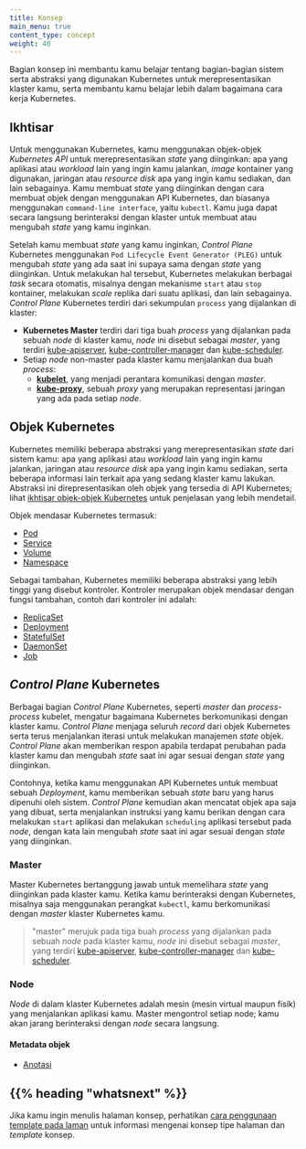 ```yaml
---
title: Konsep
main_menu: true
content_type: concept
weight: 40
---
```


<!-- overview -->

Bagian konsep ini membantu kamu belajar tentang bagian-bagian sistem serta abstraksi
yang digunakan Kubernetes untuk merepresentasikan klaster kamu, serta membantu
kamu belajar lebih dalam bagaimana cara kerja Kubernetes.



<!-- body -->

## Ikhtisar

Untuk menggunakan Kubernetes, kamu menggunakan objek-objek *Kubernetes API* untuk merepresentasikan
*state* yang diinginkan: apa yang aplikasi atau *workload* lain yang ingin kamu
jalankan, *image* kontainer yang digunakan, jaringan atau *resource disk* apa yang ingin
kamu sediakan, dan lain sebagainya. Kamu membuat *state* yang diinginkan dengan cara membuat
objek dengan menggunakan API Kubernetes, dan biasanya menggunakan `command-line interface`, yaitu `kubectl`.
Kamu juga dapat secara langsung berinteraksi dengan klaster untuk membuat atau mengubah
*state* yang kamu inginkan.

Setelah kamu membuat *state* yang kamu inginkan, *Control Plane* Kubernetes
menggunakan `Pod Lifecycle Event Generator (PLEG)` untuk mengubah
*state* yang ada saat ini supaya sama dengan *state* yang diinginkan.
Untuk melakukan hal tersebut, Kubernetes melakukan berbagai *task* secara otomatis,
misalnya dengan mekanisme `start` atau `stop` kontainer, melakukan *scale* replika dari
suatu aplikasi, dan lain sebagainya. *Control Plane* Kubernetes terdiri dari sekumpulan
`process` yang dijalankan di klaster:

* **Kubernetes Master** terdiri dari tiga buah *process* yang dijalankan pada sebuah *node* di klaster kamu, *node* ini disebut sebagai *master*, yang terdiri [kube-apiserver](/id/docs/concepts/overview/components/#kube-apiserver), [kube-controller-manager](/id/docs/concepts/overview/components/#kube-controller-manager) dan [kube-scheduler](/id/docs/concepts/overview/components/#kube-scheduler).
* Setiap *node* non-master pada klaster kamu menjalankan dua buah *process*:
  * **[kubelet](/id/docs/concepts/overview/components/#kubelet)**, yang menjadi perantara komunikasi dengan *master*.
  * **[kube-proxy](/id/docs/concepts/overview/components/#kube-proxy)**, sebuah *proxy* yang merupakan representasi jaringan yang ada pada setiap *node*.

## Objek Kubernetes

Kubernetes memiliki beberapa abstraksi yang merepresentasikan *state* dari sistem kamu:
apa yang aplikasi atau *workload* lain yang ingin kamu jalankan, jaringan atau *resource disk* apa yang ingin
kamu sediakan, serta beberapa informasi lain terkait apa yang sedang klaster kamu lakukan.
Abstraksi ini direpresentasikan oleh objek yang tersedia di API Kubernetes;
lihat [ikhtisar objek-objek Kubernetes](/docs/concepts/abstractions/overview/)
untuk penjelasan yang lebih mendetail.

Objek mendasar Kubernetes termasuk:

* [Pod](/id/docs/concepts/workloads/pods/pod-overview/)
* [Service](/id/docs/concepts/services-networking/service/)
* [Volume](/id/docs/concepts/storage/volumes/)
* [Namespace](/id/docs/concepts/overview/working-with-objects/namespaces/)

Sebagai tambahan, Kubernetes memiliki beberapa abstraksi yang lebih tinggi yang disebut kontroler.
Kontroler merupakan objek mendasar dengan fungsi tambahan, contoh dari kontroler ini adalah:

* [ReplicaSet](/id/docs/concepts/workloads/controllers/replicaset/)
* [Deployment](/id/docs/concepts/workloads/controllers/deployment/)
* [StatefulSet](/id/docs/concepts/workloads/controllers/statefulset/)
* [DaemonSet](/id/docs/concepts/workloads/controllers/daemonset/)
* [Job](/id/docs/concepts/workloads/controllers/job/)

## *Control Plane* Kubernetes

Berbagai bagian *Control Plane* Kubernetes, seperti *master* dan *process-process* kubelet,
mengatur bagaimana Kubernetes berkomunikasi dengan klaster kamu. *Control Plane*
menjaga seluruh *record* dari objek Kubernetes serta terus menjalankan
iterasi untuk melakukan manajemen *state* objek. *Control Plane* akan memberikan respon
apabila terdapat perubahan pada klaster kamu dan mengubah *state* saat ini agar sesuai
dengan *state* yang diinginkan.

Contohnya, ketika kamu menggunakan API Kubernetes untuk membuat sebuah *Deployment*,
kamu memberikan sebuah *state* baru yang harus dipenuhi oleh sistem. *Control Plane*
kemudian akan mencatat objek apa saja yang dibuat, serta menjalankan instruksi yang kamu berikan
dengan cara melakukan `start` aplikasi dan melakukan `scheduling` aplikasi tersebut
pada *node*, dengan kata lain mengubah *state* saat ini agar sesuai dengan *state* yang diinginkan.

### Master

Master Kubernetes bertanggung jawab untuk memelihara *state* yang diinginkan pada klaster kamu.
Ketika kamu berinteraksi dengan Kubernetes, misalnya saja menggunakan perangkat `kubectl`,
kamu berkomunikasi dengan *master* klaster Kubernetes kamu.

> "master" merujuk pada tiga buah *process* yang dijalankan pada sebuah *node* pada klaster kamu, *node* ini disebut sebagai *master*, yang terdiri [kube-apiserver](/docs/admin/kube-apiserver/), [kube-controller-manager](/docs/admin/kube-controller-manager/) dan [kube-scheduler](/docs/admin/kube-scheduler/).

### Node

*Node* di dalam klaster Kubernetes adalah mesin (mesin virtual maupun fisik) yang
menjalankan aplikasi kamu. Master mengontrol setiap node; kamu akan jarang berinteraksi
dengan *node* secara langsung.

#### Metadata objek


* [Anotasi](/id/docs/concepts/overview/working-with-objects/annotations/)



## {{% heading "whatsnext" %}}


Jika kamu ingin menulis halaman konsep, perhatikan
[cara penggunaan template pada laman](/docs/home/contribute/page-templates/)
untuk informasi mengenai konsep tipe halaman dan *template* konsep.

